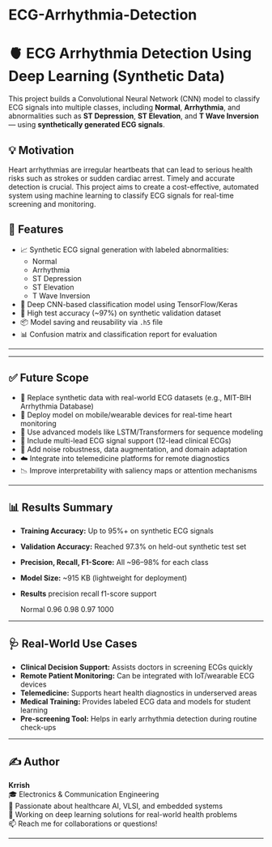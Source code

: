 # ECG-Arrhythmia-Detection
# 🫀 ECG Arrhythmia Detection Using Deep Learning (Synthetic Data)

This project builds a Convolutional Neural Network (CNN) model to classify ECG signals into multiple classes, including **Normal**, **Arrhythmia**, and abnormalities such as **ST Depression**, **ST Elevation**, and **T Wave Inversion** — using **synthetically generated ECG signals**.

## 💡 Motivation

Heart arrhythmias are irregular heartbeats that can lead to serious health risks such as strokes or sudden cardiac arrest. Timely and accurate detection is crucial. This project aims to create a cost-effective, automated system using machine learning to classify ECG signals for real-time screening and monitoring.

## 🧪 Features

- 📈 Synthetic ECG signal generation with labeled abnormalities:
  - Normal
  - Arrhythmia
  - ST Depression
  - ST Elevation
  - T Wave Inversion
- 🧠 Deep CNN-based classification model using TensorFlow/Keras
- 🧪 High test accuracy (~97%) on synthetic validation dataset
- 📦 Model saving and reusability via `.h5` file
- 📊 Confusion matrix and classification report for evaluation

---

---

## ✅ Future Scope

- 🔄 Replace synthetic data with real-world ECG datasets (e.g., MIT-BIH Arrhythmia Database)
- 📱 Deploy model on mobile/wearable devices for real-time heart monitoring
- 🧠 Use advanced models like LSTM/Transformers for sequence modeling
- 🧪 Include multi-lead ECG signal support (12-lead clinical ECGs)
- 🧹 Add noise robustness, data augmentation, and domain adaptation
- ☁️ Integrate into telemedicine platforms for remote diagnostics
- 📉 Improve interpretability with saliency maps or attention mechanisms

---

## 📊 Results Summary

- **Training Accuracy:** Up to 95%+ on synthetic ECG signals
- **Validation Accuracy:** Reached 97.3% on held-out synthetic test set
- **Precision, Recall, F1-Score:** All ~96–98% for each class
- **Model Size:** ~915 KB (lightweight for deployment)
- **Results**
               precision    recall  f1-score   support

    Normal       0.96      0.98      0.97      1000


---

## 🩺 Real-World Use Cases

- **Clinical Decision Support:** Assists doctors in screening ECGs quickly
- **Remote Patient Monitoring:** Can be integrated with IoT/wearable ECG devices
- **Telemedicine:** Supports heart health diagnostics in underserved areas
- **Medical Training:** Provides labeled ECG data and models for student learning
- **Pre-screening Tool:** Helps in early arrhythmia detection during routine check-ups

---

## ✍️ Author

**Krrish**  
🎓 Electronics & Communication Engineering  
📍 Passionate about healthcare AI, VLSI, and embedded systems  
🧠 Working on deep learning solutions for real-world health problems  
📫 Reach me for collaborations or questions!

---





